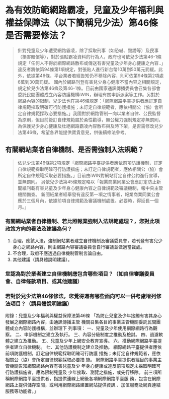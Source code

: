 # 為有效防範網路霸凌，兒童及少年福利與權益保障法（以下簡稱兒少法）第46條是否需要修法？

>針對兒童及少年遭受網路霸凌，除了採取刑事（如恐嚇、毀謗等）及民事（損害賠償等），對於張貼霸凌資料的行為人，政府也可依兒少法第46-1條規定「任何人不得於網際網路散布或傳送有害兒童及少年身心健康之內容..」違反者將依第94條第1項規定，對張貼人進行新台幣10萬到50萬元罰緩。此外，依據第46條，平台業者若經告知仍不移除內容，則可依第94條第2項處6萬到30萬罰緩。
>國內於網路刊登有害兒少身心健康不當內容之相關規定，規定於兒少法第46條及第46-1條。目前由國家通訊傳播委員會召集各部會委託民間團體成立內容防護機構iWIN，辦理有關申訴派案等工作。另對於網路內容的限制，兒少法也在第46條規定：「網際網路平臺提供者應訂定自律規範採取明確可行防護措施；未訂定自律規範者，應依相關公（協）會所定自律規範採取必要措施。」我國對於網路管制一向以業者自律、公民監督為原則，但目前簽訂自律規範屬於柔性勸導，無公權力強制規定亦無罰則，為保護兒少身心健康及杜絕網路霸凌內容散布與及時下架，是否需修改兒少法第46條，希望各界能提供寶貴意見，供後續修法參考。


## 有關網站業者自律機制、是否需強制入法規範？ 
>依兒少法第46條第2項規定「網際網路平臺提供者應依前項防護機制，訂定自律規範採取明確可行防護措施；未訂定自律規範者，應依相關公（協）會所定自律規範採取必要措施。」目前由iWIN對網站訂定自律公約進行宣導，並無罰則。
>另依兒少法第45條規定略以「報業商業同業公會應訂定防止新聞紙刊載有害兒童及少年身心健康內容之自律規範及審議機制，報中央主管機關備查。
>新聞紙業者經舉發有違反第一項之情事者，報業商業同業公會應於三個月內，依據前項自律規範及審議機制處置。必要時，得延長一個月。」

### 有關網站業者自律機制、若比照報業強制入法規範處理？，您對此項政策方向的看法及建議為何？

1. 合理，應該入法，強制網站業者建立自律機制及審議委員會，若刊登有害兒少身心之網路內容，則由網路內容審議委員會自行審議並做適當裁處。
2. 不合理，政府不應透過自律機制管制言論自由。
3. 其他建議（請具體說明建議）。

### 您認為對於業者建立自律機制應包含哪些項目？（如自律審議委員會、自律條款項目、或其他建議）

### 若對於兒少法第46條修法，您覺得還有哪些面向可以一併考慮增列修法項目？（請具體說明建議）

附錄：兒童及少年福利與權益保障法第46條
「為防止兒童及少年接觸有害其身心發展之網際網路內容，由通訊傳播主管
機關召集各目的事業主管機關委託民間團體成立內容防護機構，並辦理下
列事項：
一、兒童及少年使用網際網路行為觀察。
二、申訴機制之建立及執行。
三、內容分級制度之推動及檢討。
四、過濾軟體之建立及推動。
五、兒童及少年上網安全教育宣導。
六、推動網際網路平臺提供者建立自律機制。
七、其他防護機制之建立及推動。
網際網路平臺提供者應依前項防護機制，訂定自律規範採取明確可行防護
措施；未訂定自律規範者，應依相關公（協）會所定自律規範採取必要措
施。
網際網路平臺提供者經目的事業主管機關告知網際網路內容有害兒童及少
年身心健康或違反前項規定未採取明確可行防護措施者，應為限制兒童及
少年接取、瀏覽之措施，或先行移除。
前三項所稱網際網路平臺提供者，指提供連線上網後各項網際網路平臺服
務，包含在網際網路上提供儲存空間，或利用網際網路建置網站提供資訊
、加值服務及網頁連結服務等功能者。」

